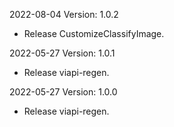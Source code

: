 2022-08-04 Version: 1.0.2
- Release CustomizeClassifyImage.

2022-05-27 Version: 1.0.1
- Release viapi-regen.

2022-05-27 Version: 1.0.0
- Release viapi-regen.

